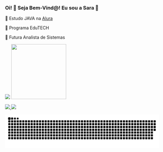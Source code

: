 ### Oi! :smiling_face_with_three_hearts:             Seja Bem-Vind@! Eu sou a Sara :ribbon:

:ribbon: Estudo JAVA na <a href="https://cursos.alura.com.br/user/sara-ferreira-lara"> Alura<a/> 
  
:ribbon: Programa EduTECH

:ribbon: Futura Analista de Sistemas

 
 
<img height="180em" src="https://github-readme-stats.vercel.app/api?username=saralvra&show_icons=true&theme=dracula&include_all_commits=true&count_private=true"/>  <img src="https://user-images.githubusercontent.com/85768323/130165038-49cd2012-623c-446d-9265-17e73d371756.png" width="180" height="180"> 
 
<a href="https://allicanglve.tumblr.com">  <img src="https://img.shields.io/badge/Tumblr-%2336465D.svg?&style=for-the-badge&logo=Tumblr&logoColor=white"/>
<a href="https://t.me/saramatangi"> <img src="https://img.shields.io/badge/Telegram-2CA5E0?style=for-the-badge&logo=telegram&logoColor=white" />
  
![Snake animation](https://github.com/saralvra/saralvra/blob/output/github-contribution-grid-snake.svg)
